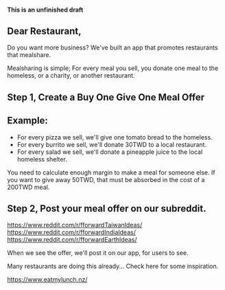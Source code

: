 #### **This is an unfinished draft**

## Dear Restaurant,

Do you want more business? We've built an app that promotes restaurants that mealshare.

Mealsharing is simple; For every meal you sell, you donate one meal to the homeless, or a charity, or another restaurant.

## Step 1, Create a Buy One Give One Meal Offer

## Example:

- For every pizza we sell, we'll give one tomato bread to the homeless.
- For every burrito we sell, we'll donate 30TWD to a local restaurant.
- For every salad we sell, we'll donate a pineapple juice to the local homeless shelter.

You need to calculate enough margin to make a meal for someone else. If you want to give away 50TWD, that 
must be absorbed in the cost of a 200TWD meal.

## Step 2, Post your meal offer on our subreddit.

https://www.reddit.com/r/fforwardTaiwanIdeas/
https://www.reddit.com/r/fforwardIndiaIdeas/
https://www.reddit.com/r/fforwardEarthIdeas/

When we see the offer, we'll post it on our app, for users to see.

Many restaurants are doing this already... Check here for some inspiration.

https://www.eatmylunch.nz/








